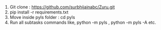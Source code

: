 
1. Git clone : https://github.com/surbhijainabc/Zuru.git
2. pip install -r requirements.txt
3. Move inside pyls folder : cd pyls
4. Run all subtasks commands like, python -m pyls , python -m pyls -A etc.
